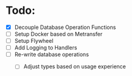 # Todo: 
- [X] Decouple Database Operation Functions
- [ ] Setup Docker based on Metransfer
- [ ] Setup Flywheel
- [ ] Add Logging to Handlers
- [ ] Re-write database operations
  - [ ] Adjust types based on usage experience

